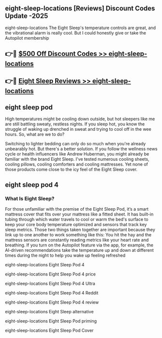 ## eight-sleep-locations [Reviews​] Discount Codes Update -2025

eight-sleep-locations The Eight Sleep's temperature controls are great, and the vibrational alarm is really cool. But I could honestly give or take the Autopilot membership

## 👉🔴 [$500 Off Discount Codes >> eight-sleep-locations](http://download.freeplayer.one?title=eight-sleep-locations&ref=18-ES)

## 👉🔴 [Eight Sleep Reviews >> eight-sleep-locations](http://download.freeplayer.one?title=eight-sleep-locations&ref=18-ES)

## eight sleep pod

High temperatures might be cooling down outside, but hot sleepers like me are still battling sweaty, restless nights. If you sleep hot, you know the struggle of waking up drenched in sweat and trying to cool off in the wee hours. So, what are we to do?

Switching to lighter bedding can only do so much when you're already unbearably hot. But there's a better solution. If you follow the wellness news cycle or health influencers like Andrew Huberman, you might already be familiar with the brand Eight Sleep. I've tested numerous cooling sheets, cooling pillows, cooling comforters and cooling mattresses. Yet none of those products come close to the icy feel of the Eight Sleep cover.

## eight sleep pod 4

### What Is Eight Sleep?

For those unfamiliar with the premise of the Eight Sleep Pod, it’s a smart mattress cover that fits over your mattress like a fitted sheet. It has built-in tubing through which water travels to cool or warm the bed's surface to keep your core body temperature optimized and sensors that track key sleep metrics. Those two things taken together are important because they link up to one another to work something like this: You hit the hay and the mattress sensors are constantly reading metrics like your heart rate and breathing. If you turn on the Autopilot feature via the app, for example, the AI-driven recommendations take the temperature up and down at different times during the night to help you wake up feeling refreshed

eight-sleep-locations Eight Sleep Pod 4

eight-sleep-locations Eight Sleep Pod 4 price

eight-sleep-locations Eight Sleep Pod 4 Ultra

eight-sleep-locations Eight Sleep Pod 4 Reddit

eight-sleep-locations Eight Sleep Pod 4 review

eight-sleep-locations Eight Sleep alternative

eight-sleep-locations Eight Sleep Pod priming

eight-sleep-locations Eight Sleep Pod Cover
